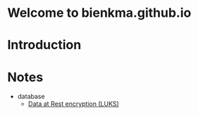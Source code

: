 # Welcome to bienkma.github.io

# Introduction
# Notes
- database
  - [Data at Rest encryption (LUKS)](./database/data-at-rest.md)
